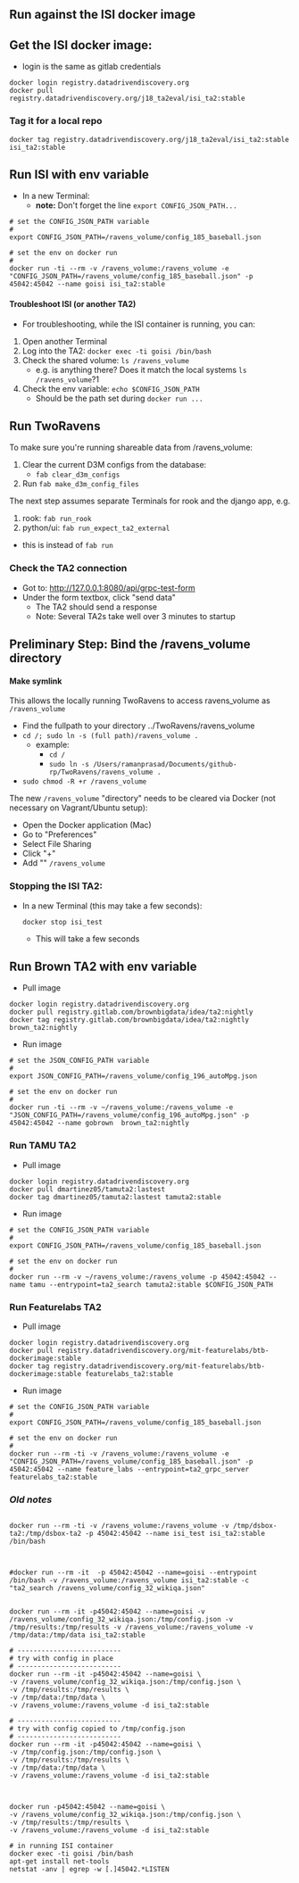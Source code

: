 
## Run against the ISI docker image

## Get the ISI docker image:

 - login is the same as gitlab credentials

```
docker login registry.datadrivendiscovery.org
docker pull registry.datadrivendiscovery.org/j18_ta2eval/isi_ta2:stable
```

### Tag it for a local repo

```
docker tag registry.datadrivendiscovery.org/j18_ta2eval/isi_ta2:stable isi_ta2:stable
```

## Run ISI with env variable

- In a new Terminal:
  - **note:** Don't forget the line `export CONFIG_JSON_PATH...`

```
# set the CONFIG_JSON_PATH variable
#
export CONFIG_JSON_PATH=/ravens_volume/config_185_baseball.json

# set the env on docker run
#
docker run -ti --rm -v /ravens_volume:/ravens_volume -e "CONFIG_JSON_PATH=/ravens_volume/config_185_baseball.json" -p 45042:45042 --name goisi isi_ta2:stable
```

#### Troubleshoot ISI (or another TA2)

- For troubleshooting, while the ISI container is running, you can:

1. Open another Terminal
1. Log into the TA2: `docker exec -ti goisi /bin/bash`
1. Check the shared volume: `ls /ravens_volume`
    - e.g. is anything there? Does it match the local systems `ls /ravens_volume`?1
1. Check the env variable: `echo $CONFIG_JSON_PATH`
    - Should be the path set during `docker run ...`


## Run TwoRavens

To make sure you're running shareable data from /ravens_volume:

1. Clear the current D3M configs from the database:
    - `fab clear_d3m_configs`
1. Run `fab make_d3m_config_files`

The next step assumes separate Terminals for rook and the django app, e.g.

1. rook: `fab run_rook`
2. python/ui: `fab run_expect_ta2_external`
  - this is instead of `fab run`

### Check the TA2 connection

- Got to: http://127.0.0.1:8080/api/grpc-test-form
- Under the form textbox, click "send data"
  - The TA2 should send a response
  - Note: Several TA2s take well over 3 minutes to startup


## Preliminary Step: Bind the /ravens_volume directory

#### Make symlink

This allows the locally running TwoRavens to access ravens_volume as `/ravens_volume`
  - Find the fullpath to your directory ../TwoRavens/ravens_volume
  - `cd /; sudo ln -s (full path)/ravens_volume .`
    - example:
      - `cd /`
      - `sudo ln -s /Users/ramanprasad/Documents/github-rp/TwoRavens/ravens_volume .`
  - `sudo chmod -R +r /ravens_volume`

The new `/ravens_volume` "directory" needs to be cleared via Docker (not necessary on Vagrant/Ubuntu setup):
  - Open the Docker application (Mac)
  - Go to "Preferences"
  - Select File Sharing
  - Click "+"
  - Add "" `/ravens_volume`



### Stopping the ISI TA2:

- In a new Terminal (this may take a few seconds):

    ```
    docker stop isi_test
    ```
  - This will take a few seconds



## Run Brown TA2 with env variable

- Pull image

```
docker login registry.datadrivendiscovery.org
docker pull registry.gitlab.com/brownbigdata/idea/ta2:nightly
docker tag registry.gitlab.com/brownbigdata/idea/ta2:nightly brown_ta2:nightly
```

- Run image
```
# set the JSON_CONFIG_PATH variable
#
export JSON_CONFIG_PATH=/ravens_volume/config_196_autoMpg.json

# set the env on docker run
#
docker run -ti --rm -v ~/ravens_volume:/ravens_volume -e "JSON_CONFIG_PATH=/ravens_volume/config_196_autoMpg.json" -p 45042:45042 --name gobrown  brown_ta2:nightly
```

### Run TAMU TA2

- Pull image

```
docker login registry.datadrivendiscovery.org
docker pull dmartinez05/tamuta2:lastest
docker tag dmartinez05/tamuta2:lastest tamuta2:stable
```

- Run image

```
# set the CONFIG_JSON_PATH variable
#
export CONFIG_JSON_PATH=/ravens_volume/config_185_baseball.json

# set the env on docker run
#
docker run --rm -v ~/ravens_volume:/ravens_volume -p 45042:45042 --name tamu --entrypoint=ta2_search tamuta2:stable $CONFIG_JSON_PATH
```

### Run Featurelabs TA2

- Pull image

```
docker login registry.datadrivendiscovery.org
docker pull registry.datadrivendiscovery.org/mit-featurelabs/btb-dockerimage:stable
docker tag registry.datadrivendiscovery.org/mit-featurelabs/btb-dockerimage:stable featurelabs_ta2:stable
```

- Run image

```
# set the CONFIG_JSON_PATH variable
#
export CONFIG_JSON_PATH=/ravens_volume/config_185_baseball.json

# set the env on docker run
#
docker run --rm -ti -v /ravens_volume:/ravens_volume -e "CONFIG_JSON_PATH=/ravens_volume/config_185_baseball.json" -p 45042:45042 --name feature_labs --entrypoint=ta2_grpc_server featurelabs_ta2:stable
```



### _Old notes_


```

docker run --rm -ti -v /ravens_volume:/ravens_volume -v /tmp/dsbox-ta2:/tmp/dsbox-ta2 -p 45042:45042 --name isi_test isi_ta2:stable /bin/bash



#docker run --rm -it  -p 45042:45042 --name=goisi --entrypoint /bin/bash -v /ravens_volume:/ravens_volume isi_ta2:stable -c "ta2_search /ravens_volume/config_32_wikiqa.json"


docker run --rm -it -p45042:45042 --name=goisi -v /ravens_volume/config_32_wikiqa.json:/tmp/config.json -v /tmp/results:/tmp/results -v /ravens_volume:/ravens_volume -v /tmp/data:/tmp/data isi_ta2:stable

# --------------------------
# try with config in place
# --------------------------
docker run --rm -it -p45042:45042 --name=goisi \
-v /ravens_volume/config_32_wikiqa.json:/tmp/config.json \
-v /tmp/results:/tmp/results \
-v /tmp/data:/tmp/data \
-v /ravens_volume:/ravens_volume -d isi_ta2:stable

# --------------------------
# try with config copied to /tmp/config.json
# --------------------------
docker run --rm -it -p45042:45042 --name=goisi \
-v /tmp/config.json:/tmp/config.json \
-v /tmp/results:/tmp/results \
-v /tmp/data:/tmp/data \
-v /ravens_volume:/ravens_volume -d isi_ta2:stable



docker run -p45042:45042 --name=goisi \
-v /ravens_volume/config_32_wikiqa.json:/tmp/config.json \
-v /tmp/results:/tmp/results \
-v /ravens_volume:/ravens_volume -d isi_ta2:stable

# in running ISI container
docker exec -ti goisi /bin/bash
apt-get install net-tools
netstat -anv | egrep -w [.]45042.*LISTEN

```
